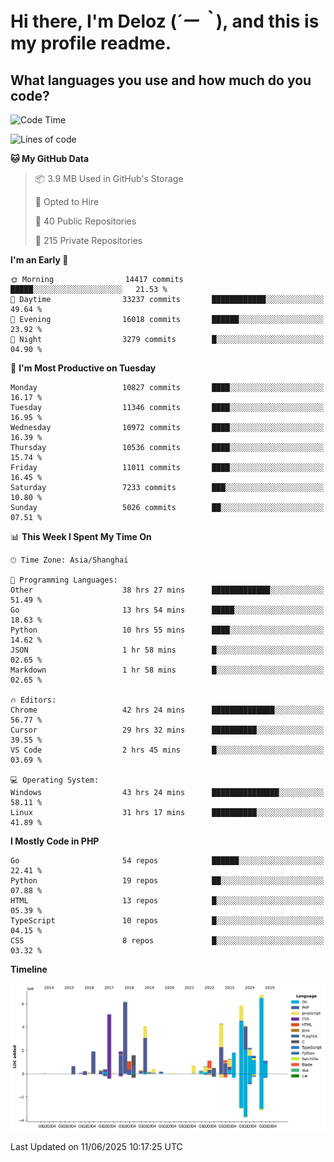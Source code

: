 # **Hi there, I'm Deloz (*´ー｀*), and this is my profile readme.**

## **What languages you use and how much do you code?**

<!--START_SECTION:waka-->
![Code Time](http://img.shields.io/badge/Code%20Time-6%2C615%20hrs%2030%20mins-blue)

![Lines of code](https://img.shields.io/badge/From%20Hello%20World%20I%27ve%20Written-57.7%20million%20lines%20of%20code-blue)

**🐱 My GitHub Data** 

> 📦 3.9 MB Used in GitHub's Storage 
 > 
> 💼 Opted to Hire
 > 
> 📜 40 Public Repositories 
 > 
> 🔑 215 Private Repositories 
 > 
**I'm an Early 🐤** 

```text
🌞 Morning                14417 commits       █████░░░░░░░░░░░░░░░░░░░░   21.53 % 
🌆 Daytime                33237 commits       ████████████░░░░░░░░░░░░░   49.64 % 
🌃 Evening                16018 commits       ██████░░░░░░░░░░░░░░░░░░░   23.92 % 
🌙 Night                  3279 commits        █░░░░░░░░░░░░░░░░░░░░░░░░   04.90 % 
```
📅 **I'm Most Productive on Tuesday** 

```text
Monday                   10827 commits       ████░░░░░░░░░░░░░░░░░░░░░   16.17 % 
Tuesday                  11346 commits       ████░░░░░░░░░░░░░░░░░░░░░   16.95 % 
Wednesday                10972 commits       ████░░░░░░░░░░░░░░░░░░░░░   16.39 % 
Thursday                 10536 commits       ████░░░░░░░░░░░░░░░░░░░░░   15.74 % 
Friday                   11011 commits       ████░░░░░░░░░░░░░░░░░░░░░   16.45 % 
Saturday                 7233 commits        ███░░░░░░░░░░░░░░░░░░░░░░   10.80 % 
Sunday                   5026 commits        ██░░░░░░░░░░░░░░░░░░░░░░░   07.51 % 
```


📊 **This Week I Spent My Time On** 

```text
🕑︎ Time Zone: Asia/Shanghai

💬 Programming Languages: 
Other                    38 hrs 27 mins      █████████████░░░░░░░░░░░░   51.49 % 
Go                       13 hrs 54 mins      █████░░░░░░░░░░░░░░░░░░░░   18.63 % 
Python                   10 hrs 55 mins      ████░░░░░░░░░░░░░░░░░░░░░   14.62 % 
JSON                     1 hr 58 mins        █░░░░░░░░░░░░░░░░░░░░░░░░   02.65 % 
Markdown                 1 hr 58 mins        █░░░░░░░░░░░░░░░░░░░░░░░░   02.65 % 

🔥 Editors: 
Chrome                   42 hrs 24 mins      ██████████████░░░░░░░░░░░   56.77 % 
Cursor                   29 hrs 32 mins      ██████████░░░░░░░░░░░░░░░   39.55 % 
VS Code                  2 hrs 45 mins       █░░░░░░░░░░░░░░░░░░░░░░░░   03.69 % 

💻 Operating System: 
Windows                  43 hrs 24 mins      ███████████████░░░░░░░░░░   58.11 % 
Linux                    31 hrs 17 mins      ██████████░░░░░░░░░░░░░░░   41.89 % 
```

**I Mostly Code in PHP** 

```text
Go                       54 repos            ██████░░░░░░░░░░░░░░░░░░░   22.41 % 
Python                   19 repos            ██░░░░░░░░░░░░░░░░░░░░░░░   07.88 % 
HTML                     13 repos            █░░░░░░░░░░░░░░░░░░░░░░░░   05.39 % 
TypeScript               10 repos            █░░░░░░░░░░░░░░░░░░░░░░░░   04.15 % 
CSS                      8 repos             █░░░░░░░░░░░░░░░░░░░░░░░░   03.32 % 
```



**Timeline**

![Lines of Code chart](https://raw.githubusercontent.com/deloz/deloz/main/assets/bar_graph.png)


 Last Updated on 11/06/2025 10:17:25 UTC
<!--END_SECTION:waka-->
